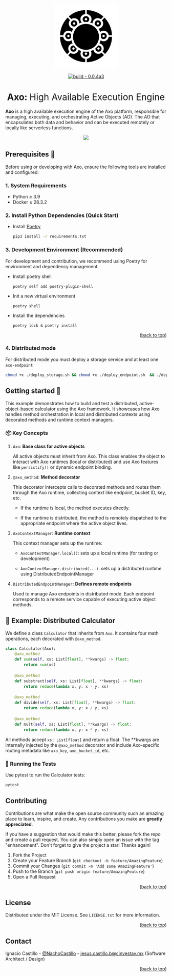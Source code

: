 <p align="center">
  <img width="200" src="./assets/logo.png" />
</p>

<div align=center>
<a href="https://test.pypi.org/project/mictlanx/"><img src="https://img.shields.io/badge/build-0.0.4a2-2ea44f?logo=Logo&logoColor=%23000" alt="build - 0.0.4a3"></a>
</div>
<div align=center>
	<h1>Axo: <span style="font-weight:normal;"> High Available Execution Engine</span></h1>
</div>

**Axo** is a high available execution engine of the Axo platform, responsible for managing, executing, and orchestrating Active Objects (AO). The AO that encapsulates both data and behavior and can be executed remotely or locally like serverless functions.
<!-- **Axo** is a prototype active object system for intensive application. For now the source code is kept private, and it is for the exclusive use of the *Muyal-ilal* research group.  -->


<p align="center">
  <!-- <img width="750" src="./assets/activex_01.png" /> -->
  <img width="750" src="./assets/arch.gif" />
</p>


## Prerequisites 🧾
Before using or developing with Axo, ensure the following tools are installed and configured:

### 1. System Requirements
  - Python ≥ 3.9
  - Docker ≥ 28.3.2
### 2. Install Python Dependencies (Quick Start)
- Install [Poetry](https://python-poetry.org/)
  ```bash
  pip3 install -r requirements.txt
  ```
### 3. Development Environment (Recommended)
For development and contribution, we recommend using Poetry for environment and dependency management.

- Install poetry shell
  ```
  poetry self add poetry-plugin-shell
  ```
- Init a new virtual environment 
  ```
  poetry shell
  ```
- Install the dependencies
  ```
  poetry lock & poetry install
  ```

<p align="right">(<a href="#top">back to top</a>)</p>

### 4. Distributed mode 
For distributed mode you must deploy a storage service and at least one ```axo-endpoint```

```bash
chmod +x ./deploy_storage.sh && chmod +x ./deploy_endpoint.sh  && ./deploy_storage.sh && deploy_endpoint.sh
```

## Getting started 🚀

This example demonstrates how to build and test a distributed, active-object-based calculator using the Axo framework. It showcases how Axo handles method orchestration in local and distributed contexts using decorated methods and runtime context managers.

### 📦 Key Concepts

1. ```Axo```: **Base class for active objects**

    All active objects must inherit from Axo. This class enables the object to interact with Axo runtimes (local or distributed) and use Axo features like ```persistify()``` or dynamic endpoint binding.

2. ```@axo_method```: **Method decorator**

    This decorator intercepts calls to decorated methods and routes them through the Axo runtime, collecting context like endpoint, bucket ID, key, etc.

    - If the runtime is local, the method executes directly.

    - If the runtime is distributed, the method is remotely dispatched to the appropriate endpoint where the active object lives.

3. ```AxoContextManager```: **Runtime context**

    This context manager sets up the runtime:

    - ```AxoContextManager.local()```: sets up a local runtime (for testing or development)

    - ```AxoContextManager.distributed(...)```: sets up a distributed runtime using DistributedEndpointManager

4. ```DistributedEndpointManager```: **Defines remote endpoints**

    Used to manage Axo endpoints in distributed mode. Each endpoint corresponds to a remote service capable of executing active object methods.

## 📐 Example: Distributed Calculator
We define a class ```Calculator``` that inherits from ```Axo```. It contains four math operations, each decorated with ```@axo_method```.

```python
class Calculator(Axo):
    @axo_method
    def sum(self, xs: List[float], **kwargs) -> float:
        return sum(xs)

    @axo_method
    def substract(self, xs: List[float], **kwargs) -> float:
        return reduce(lambda x, y: x - y, xs)

    @axo_method
    def divide(self, xs: List[float], **kwargs) -> float:
        return reduce(lambda x, y: x / y, xs)

    @axo_method
    def mult(self, xs: List[float], **kwargs) -> float:
        return reduce(lambda x, y: x * y, xs)
```
All methods accept ```xs: List[float]``` and return a float. The **kwargs are internally injected by the ```@axo_method``` decorator and include Axo-specific routing metadata like ```axo_key```, ```axo_bucket_id```, etc.


### 🧪 Running the Tests
Use pytest to run the Calculator tests:
```bash
pytest 
```

<!-- CONTRIBUTING -->
## Contributing

Contributions are what make the open source community such an amazing place to learn, inspire, and create. Any contributions you make are **greatly appreciated**.

If you have a suggestion that would make this better, please fork the repo and create a pull request. You can also simply open an issue with the tag "enhancement".
Don't forget to give the project a star! Thanks again!

1. Fork the Project
2. Create your Feature Branch (`git checkout -b feature/AmazingFeature`)
3. Commit your Changes (`git commit -m 'Add some AmazingFeature'`)
4. Push to the Branch (`git push origin feature/AmazingFeature`)
5. Open a Pull Request

<p align="right">(<a href="#top">back to top</a>)</p>



<!-- LICENSE -->
## License

Distributed under the MIT License. See `LICENSE.txt` for more information.

<p align="right">(<a href="#top">back to top</a>)</p>



<!-- CONTACT -->
## Contact


 Ignacio Castillo - [@NachoCastillo]() - jesus.castillo.b@cinvestav.mx (Software Architect / Design)

<p align="right">(<a href="#top">back to top</a>)</p>
